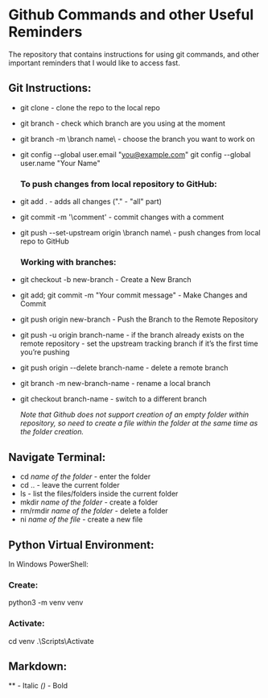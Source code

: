 # Github Commands and other Useful Reminders
The repository that contains instructions for using git commands, and other important reminders that I would like to access fast.

## Git Instructions:

- git clone - clone the repo to the local repo
- git branch - check which branch are you using at the moment
- git branch -m \branch name\ - choose the branch you want to work on
- git config --global user.email "you@example.com" 
  git config --global user.name "Your Name"
  ### To push changes from local repository to GitHub:
- git add . - adds all changes ("." - "all" part)
- git commit -m '\comment\' - commit changes with a comment 
- git push --set-upstream origin \branch name\ - push changes from local repo to GitHub
  ### Working with branches:
- git checkout -b new-branch - Create a New Branch
- git add; git commit -m "Your commit message" - Make Changes and Commit
- git push origin new-branch - Push the Branch to the Remote Repository
- git push -u origin branch-name -  if the branch already exists on the remote repository - set the upstream tracking branch if it’s the first time you’re pushing
- git push origin --delete branch-name - delete a remote branch
- git branch -m new-branch-name - rename a local branch
- git checkout branch-name - switch to a different branch

  *Note that  Github does not support creation of an empty folder within repository, so need to create a file within the folder at the same time as the folder creation.*

## Navigate Terminal:

- cd *name of the folder* - enter the folder 
- cd .. - leave the current folder
- ls - list the files/folders inside the current folder
- mkdir *name of the folder* - create a folder
- rm/rmdir *name of the folder* - delete a folder
- ni *name of the file* - create a new file

## Python Virtual Environment:

In Windows PowerShell:
### Create:
python3 -m venv venv
### Activate:
cd venv
.\Scripts\Activate

## Markdown:
** - Italic
*()* - Bold

